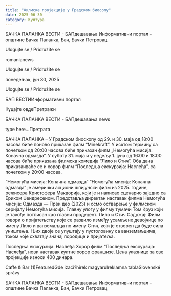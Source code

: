 ```yaml
---
title: "Филмске пројекције у Градском биосопу"
date: 2025-06-30
category: Култура
---
```


БАЧКА ПАЛАНКА ВЕСТИ - БАПдешавања Информативни портал - општине Бачка Паланка, Бач, Бачки Петровац

Ulogujte se / Pridružite se

romanianews

Ulogujte se / Pridružite se

понедељак, јун 30, 2025

Ulogujte se / Pridružite se

БАП ВЕСТИИнформативни портал

Куцајте овдеПретражи

БАЧКА ПАЛАНКА ВЕСТИ - БАПдешавања news

type here...Претрага

БАЧКА ПАЛАНКА – У Градском биоскопу од 29. и 30. маја од 18:00 часова биће поново приказан филм “Minekraft”. У исктом термину са почетком од 20:00 часова биће приказан филм „Немогућа мисија: Коначна одмазда“. У суботу 31. маја и у недељу 1. јуна од 16:00 и 18:00 часова биће приказана филмска комедија “Лило и Стич”. Оба дана приказаиваће се и хорор филм “Последња екскурзија: Наслеђа”, са почетком у 20:00 часова.

“Немогућа мисија: Коначна одмазда”
“Немогућа мисија: Коначна одмазда” је амерички акциони шпијунски филм из 2025. године, режисера Кристофера Макворија, који је и написао сценарио заједно са Ериком Џендресеном. Представља директан наставак филма Немогућа мисија: Одмазда — Први део (2023) и осмо остварење у филмском серијалу Немогућа мисија.
Главну улогу у филму тумачи Том Круз који је такође потписан као главни продуцент.
Лило и Стич
Садржај: Филм говори о пријатељству које се развило између усамљене девојчице по имену Лило и ванземаљца по имену Стич, који је створен да буде сила уништења. Њих двоје се упуштају у пустоловину са ванземаљцима, током које схватају значај породице и пријатеља.


Последња екскурзија: Наслеђа
Хорор филм “Последња екскурзија: Наслеђа”, нови наставак култне хорор франшизе.
Цена улазнице за све пројекције износи 400 динара.

Caffe & Bar (1)FeaturedGde izaći?hírek magyarulreklamna tablaSlovenské správy

БАЧКА ПАЛАНКА ВЕСТИ - БАПдешавања Информативни портал - општине Бачка Паланка, Бач, Бачки Петровац
